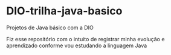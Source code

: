 # DIO-trilha-java-basico
<p>Projetos de Java básico com a DIO</p>
<p>Fiz esse repositório com o intuito de registrar minha evolução e aprendizado conforme vou estudando a linguagem Java</p>
